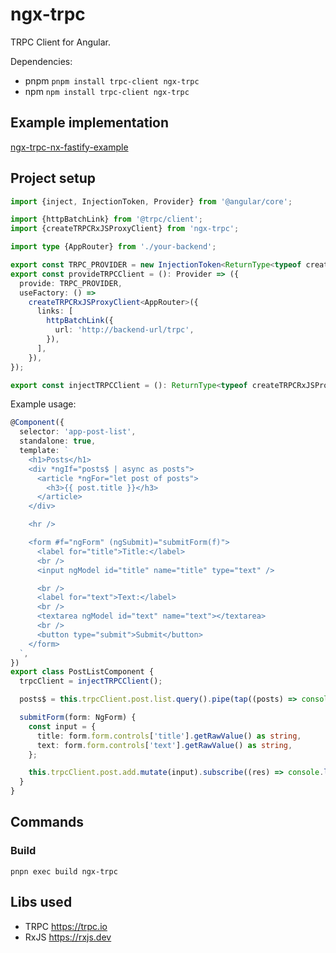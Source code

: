 # ngx-trpc

TRPC Client for Angular.

Dependencies:

- pnpm `pnpm install trpc-client ngx-trpc`
- npm `npm install trpc-client ngx-trpc`


## Example implementation
[ngx-trpc-nx-fastify-example](https://github.com/Dafnik/ngx-trpc-nx-fastify-example)


## Project setup

```typescript
import {inject, InjectionToken, Provider} from '@angular/core';

import {httpBatchLink} from '@trpc/client';
import {createTRPCRxJSProxyClient} from 'ngx-trpc';

import type {AppRouter} from './your-backend';

export const TRPC_PROVIDER = new InjectionToken<ReturnType<typeof createTRPCRxJSProxyClient<AppRouter>>>('___TRPC_PROVIDER___');
export const provideTRPCClient = (): Provider => ({
  provide: TRPC_PROVIDER,
  useFactory: () =>
    createTRPCRxJSProxyClient<AppRouter>({
      links: [
        httpBatchLink({
          url: 'http://backend-url/trpc',
        }),
      ],
    }),
});

export const injectTRPCClient = (): ReturnType<typeof createTRPCRxJSProxyClient<AppRouter>> => inject(TRPC_PROVIDER);
```

Example usage:

```typescript
@Component({
  selector: 'app-post-list',
  standalone: true,
  template: `
    <h1>Posts</h1>
    <div *ngIf="posts$ | async as posts">
      <article *ngFor="let post of posts">
        <h3>{{ post.title }}</h3>
      </article>
    </div>

    <hr />

    <form #f="ngForm" (ngSubmit)="submitForm(f)">
      <label for="title">Title:</label>
      <br />
      <input ngModel id="title" name="title" type="text" />

      <br />
      <label for="text">Text:</label>
      <br />
      <textarea ngModel id="text" name="text"></textarea>
      <br />
      <button type="submit">Submit</button>
    </form>
  `,
})
export class PostListComponent {
  trpcClient = injectTRPCClient();

  posts$ = this.trpcClient.post.list.query().pipe(tap((posts) => console.log('Posts', posts)));

  submitForm(form: NgForm) {
    const input = {
      title: form.form.controls['title'].getRawValue() as string,
      text: form.form.controls['text'].getRawValue() as string,
    };

    this.trpcClient.post.add.mutate(input).subscribe((res) => console.log(res));
  }
}
```

## Commands

### Build

```shell
pnpn exec build ngx-trpc
```

## Libs used

- TRPC https://trpc.io
- RxJS https://rxjs.dev
